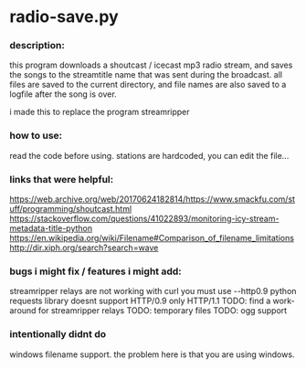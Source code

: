 # radio-save.py

### description:

this program downloads a shoutcast / icecast mp3 radio stream,
and saves the songs to the streamtitle name that was sent during
the broadcast. all files are saved to the current directory, and
file names are also saved to a logfile after the song is over.

i made this to replace the program streamripper 


### how to use:

read the code before using. stations are hardcoded, you can edit the file...


### links that were helpful:

https://web.archive.org/web/20170624182814/https://www.smackfu.com/stuff/programming/shoutcast.html
https://stackoverflow.com/questions/41022893/monitoring-icy-stream-metadata-title-python
https://en.wikipedia.org/wiki/Filename#Comparison_of_filename_limitations
http://dir.xiph.org/search?search=wave


### bugs i might fix / features i might add:

streamripper relays are not working
with curl you must use --http0.9
python requests library doesnt support HTTP/0.9 only HTTP/1.1
TODO: find a work-around for streamripper relays
TODO: temporary files
TODO: ogg support


### intentionally didnt do

windows filename support.
the problem here is that you are using windows.



